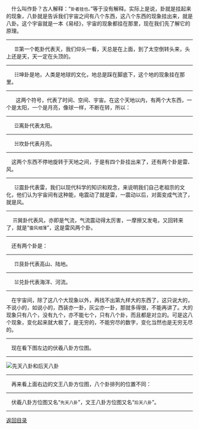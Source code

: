 &emsp;什么叫作卦？古人解释：“``卦者挂也。``”等于没有解释。实际上是说，卦就是挂起来的现象，八卦就是告诉我们宇宙之间有八个东西，这八个东西的现象挂出来，就是八卦。这个宇宙就是一本《易经》，宇宙的现象都挂在那里，现在我们先了解它的原理。
___
&emsp;  ☰第一个乾卦代表天，我们仰头一看，天总是在上面，到了太空倒转头来，头上还是天，天一定在头顶的。
___
&emsp;  ☷坤卦是地，人类是地球的文化，地总是踩在脚底下，这个地的现象挂在那里。
___
&emsp;   这两个符号，代表了时间、空间、宇宙。在这个天地以内，有两个大东西，一个是太阳，一个是月亮，像球一样，不断在转，所以：
___
&emsp;  ☲离卦代表太阳。
___
&emsp;  ☵坎卦代表月亮。
___
&emsp;这两个东西不停地旋转于天地之间，于是有四个卦挂出来了，还有两个卦是雷、风。
___
&emsp;  ☳震卦代表雷，我们以现代科学的知识和观念，来说明我们自己老祖宗的文化，他们认为宇宙间有这种能，电震动了就是雷，一震动以后，对面变成气流了，就是风。
___
&emsp;  ☴巽卦代表风，亦即是气流，气流震动得太厉害，一摩擦又发电，又回转来了，就是“``雷风相薄``”，这是雷风两个卦。
___
&emsp;还有两个卦是：
___
&emsp;  ☶艮卦代表高山、陆地。
___
&emsp;  ☱兑卦代表海洋、河流。
___
&emsp;在宇宙间，除了这八个大现象以外，再找不出第九样大的东西了，这只说大的，不说小的，如说小的，西装亦一卦，灰尘亦一卦，那就多得很，不能再讲了。大的现象只有八个，没有九个，亦不能七个，只有八个卦，而且都是对立的。可是这八个现象，变化起来就大极了，是无穷的，不能穷尽的数字，变化当然也是无穷无尽的。
___
&emsp;现在看下图左边的伏羲八卦方位图。 
___
![先天八卦和后天八卦](../image/baguatu.jpg)
___
&emsp;再来看上面右边的文王八卦方位图，八个卦排列的位置不同：
___
&emsp;伏羲八卦方位图又名“``先天八卦``”，文王八卦方位图又名“``后天八卦``”。
___
[返回目录](../../master/README.md#目录)
